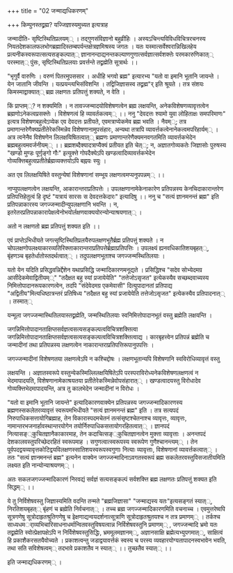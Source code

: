 +++
title = "02 जन्माद्यधिकरणम्"

+++
किम्पुनस्तद्व्रह्म? यज्जिज्ञास्यमुच्यत इत्यत्राह

जन्मादीति- सृष्टिस्थितिप्रलयम्् । तद्गुणसंविज्ञानो बहुव्रीहिः । अस्यऽचिन्त्यविविधविचित्ररचनस्य नियतदेशकालफलभोगब्रह्मादिस्तम्बपर्यन्तक्षेत्रज्ञमिश्रस्य जगतः । यतः यस्मात्सर्वेश्वरान्निखिलहेय प्रत्यनीकस्वरूपात्सत्यसङ्कल्पात्् ज्ञानानन्दाद्यनन्तकल्याणगुणात्सर्वज्ञात्सर्वशक्त्तेः परमकारुणिकात्् परस्मात्् पुंसः, सृष्टिस्थितिप्रलयाः प्रवर्त्तन्ते तद्व्रह्मेति सूत्रार्थः ।।

"भृगुर्वै वारुणिः । वरुणं पितरमुपससार । अधीहि भगवो ब्रह्म" इत्यारभ्य "यतो वा इमानि भूतानि जायन्ते । येन जातानि जीवन्ति । यत्प्रयन्त्यभिसंविशन्ति । तद्विजिज्ञासस्व तद्व्रह्म"र् इति श्रूयते । तत्र संशयः किमस्माद्वाक्यात्् ब्रह्म लक्षणतः प्रतिपत्तुं शक्यते, न वेति ।

किं प्राप्तम््? न शक्यमिति । न तावज्जन्मादयोविशेषणत्वेन ब्रह्म लक्षयन्ति, अनेकविशेषणव्यावृत्तत्वेन ब्रह्मणोऽनेकत्वप्रसक्त्तेः । विशेषणत्वं हि व्यावर्तकत्वम्् ।। ननु "देवदत्तः श्यामो युवा लोहिताक्षः समपरिमाणः" इत्यत्र विशेषणबहुत्वेऽप्येक एव देवदत्तः प्रतीयते, एवमत्राप्येकमेव ब्रह्म भवति । नैवम््; तत्र प्रमाणान्तरेणैक्यप्रतीतेरेकस्मिन्नेव विशेषणानामुपसंहारः, अन्यथा तत्रापि व्यावर्त्तकत्वेनानेकत्वमपरिहार्यम्् । अत्र त्वनेनैव विशेषणेन लिलक्षयिषितत्वात्् ब्रह्मणः प्रमाणान्तरेणैक्यमनवगतमिति व्यावर्त्तकभेदेन ब्रह्मबहुत्वमवर्जनीयम्् ।। ब्रह्मशब्दैक्यादत्राप्यैक्यं प्रतीयत इति चेत््; न, अज्ञातगोव्यकतेः जिज्ञासोः पुरुषस्य "खण्डो मुण्डः पूर्णृङ्गो गौः" इत्युक्त्ते गोपदैक्येऽपि खण्डत्वादिव्यावर्त्तकभेदेन गोव्यक्त्तिबहुत्वप्रतीतेर्ब्रह्मव्यक्त्तयोऽपि बह्नयः स्युः ।

अत एव लिलक्षयिषिते वस्तुन्येषां विशेषणानां सम्भूय लक्षणत्वमप्यनुपपन्नम्् ।।

नाप्युपलक्षणत्वेन लक्षयन्ति, आकारान्तराप्रतिपत्तेः । उपलक्षणानामेकेनाकारेण प्रतिपन्नस्य केनचिदाकारान्तरेण प्रतिपत्तिहेतुत्वं हि दृष्टं "यत्रायं सारसः स देवदत्तकेदारः" इत्यादिषु ।। ननु च "सत्यं ज्ञानमनन्तं ब्रह्म" इति प्रतिपन्नाकारस्य जगज्जन्मादीन्युपलक्षणानि भवन्ति । न, इतरेतरप्रतिपन्नाकारापेक्षत्वेनोभयोर्लक्षणवाक्ययोरन्योन्याश्रयणात्् ।

अतो न लक्षणतो ब्रह्म प्रतिपत्तुं शक्यत इति ।।

एवं प्राप्तेऽभिधीयते जगत्सृष्टिस्थितिप्रलयैरुपलक्षणभूतैर्ब्रह्म प्रतिपत्तुं शक्यते । न चोपलक्षणोपलक्ष्याकारव्यतिरिक्त्ताकारान्तराप्रतिपत्तेर्ब्रह्माप्रतिपत्तिः । उपलक्ष्यं ह्यनवधिकातिशयबृहत््, बृंहणञ्च बृहतेर्धातोस्तदर्थत्वात्् । तदुपलक्षणभूताश्च जगज्जन्मस्थितिलयाः ।

यतो येन यदिति प्रसिद्धवन्निर्द्देशेन यथाप्रसिद्धि जन्मादिकारणमनूद्यते । प्रसिद्धिश्च "सदेव सोभ्येदमग्र आसीदेकमेवाद्वितीयम््" "तदैक्षत बहु स्यां प्रजायेयेति" "तत्तेजोऽसृजत" इत्येकस्यैव सच्छब्दवाच्यस्य निमित्तोपादानरूपकारणत्वेन, तदपि "संदेवेदमग्र एकमेवासी" दित्युपादानतां प्रतिपाद्य "अद्वितीय"मित्यधिष्ठात्रन्तरं प्रतिषिध्य "तदैक्षत बहु स्यां प्रजायेयेति तत्तेजोऽसृजत" इत्येकस्यैव प्रतिपादनात्् । तस्मात््

यन्मूला जगज्जन्मास्थितिलयास्तद्व्रह्मेति, जन्मस्थितिलयाः स्वनिमित्तोपादानभूतं वस्तु ब्रह्मेति लक्षयन्ति ।

जगन्निमित्तोपादानताक्षिप्तसर्वज्ञत्वसत्यसङ्कल्पत्वविचित्रशक्त्तित्वा जगन्निमित्तोपादानताक्षिप्तसर्वज्ञत्वसत्यसङ्कल्पत्वविचित्रशक्त्तित्वाद्य । कारबृहत्त्वेन प्रतिपन्नं ब्रह्मेति च जन्मादीनां तथा प्रतिपन्नस्य लक्षणत्वेन नाकारान्तराप्रतिपत्तिरूपानुपपत्तिः ।

जगज्जन्मादीनां विशेषणतया लक्षणत्वेऽपि न कश्चिद्दोषः । लक्षणभूतान्यपि विशेषणानि स्वविरोधिव्यावृत्तं वस्तु

लक्षयन्ति । अज्ञातस्वरूपे वस्तुन्येकस्मिल्लिलक्षयिषितेऽपि परस्पराविरोध्यनेकविशेषणलक्षणत्वं न भेदमापादयति, विशेषणानामेकाश्रयतया प्रतीतेरेकस्मिन्नेवोपसंहारात्् । खण्डत्वादयस्तु विरोधादेव गोव्यक्त्तिभेदमापादयन्ति, अत्र तु कालभेदेन जन्मादीनां न विरोधः ।

"यतो वा इमानि भूतानि जायन्ते" इत्यादिकारणवाक्येन प्रतिपन्नस्य जगज्जन्मादिकारणस्य ब्रह्मणस्सकलेतरव्यावृत्तं स्वरूपमभिधीयते "सत्यं ज्ञानमनन्तं ब्रह्म" इति । तत्र सत्यपदं निरुपाधिकसत्तायोगिब्रह्माह, तेन विकारास्पदमचेतनं तत्संसृष्टश्चेतनाश्च व्यावृत्तः, व्यावृत्तः, नामान्तरभजनार्हावस्थान्तरयोगेन तयोर्निरुपाधिकसत्तायोगरहितत्वात्् । ज्ञानपदं नित्यासङ््कुचितज्ञानैकाकारमाह, तेन कदाचित्सङ््कुचितज्ञानत्वेन मुक्त्ता व्यावृत्ताः । अनन्तपदं देशकालवस्तुपरिच्छेदरहितं स्वरूपमाह । सगुणत्वात्स्वरूपस्य स्वरूपेण गुणैश्चानन्त्यम्् । तेन पूर्वपदद्वयव्यावृत्तकोटिद्वयविलक्षणस्सातिशयस्वरूपस्वगुणाः नित्याः व्यावृत्ताः, विशेषणानां व्यावर्त्तकत्वात्् । ततः "सत्यं ज्ञानमनन्तं ब्रह्म" इत्यनेन वाक्येन जगज्जन्मादिनाऽवगतस्वरूपं ब्रह्म सकलेतरवस्तुविसजातीयमिति लक्ष्यत इति नान्योन्याश्रयणम्् ।

अतः सकलजगज्जन्मादिकारणं निरवद्यं सर्वज्ञं सत्यसङ्कल्पं सर्वशक्त्ति ब्रह्म लक्षणतः प्रतिपत्तुं शक्यत इति सिद्धम्् ।।

ये तु निर्विशेषवस्तु जिज्ञास्यमिति वदन्ति तन्मते "ब्रह्मजिज्ञासा" "जन्माद्यस्य यतः"इत्यसङ्गतं स्यात््, निरतिशयबृहत्् बृंहणं च ब्रह्मेति निर्वचनात्् । तच्च ब्रह्म जगज्जन्मादिकारणमिति वचनाच्च । एवमुत्तरेष्वपि सूत्रगणेषु सूत्रोदाहृतश्रुतिगणेषु च इेक्षणाद्यन्वयदर्शनात्सूत्राणि सूत्रोदाहृतश्रुतयश्च न तत्र प्रमाणम्् । तर्कश्च साध्यधमर्ाव्यभिचारिसाधनाधर्मान्वितवस्तुविषयत्वान्न निर्विशेषवस्तुनि प्रमाणम्् , जगज्जन्मादि भ्रमो यतः तद्व्रह्मेति स्वोत्प्रेक्षापक्षेऽपि न निर्विशेषवस्तुसिद्धिः, भ्रममूलमज्ञानम््, अज्ञानसाक्षि ब्रह्मेत्यभ्युपगमात््, साक्षित्वं हि प्रकाशैकरसतयैवोच्यते । प्रकाशत्वन्तु जडाद्वयावर्त्तकं स्वस्य च परस्य व्यवहारयोग्यतापादनस्वभावेन भवति, तथा सति सविशेषत्वम्् तदभावे प्रकाशतैव न स्यात्् ।। तुच्छतैव स्यात्् ।।

इति जन्माद्यधिकरणम्् ।